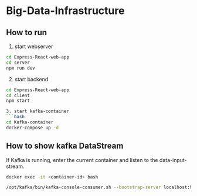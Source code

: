 # Big-Data-Infrastructure
## How to run

1. start webserver
```bash
cd Express-React-web-app
cd server
npm run dev
```
2. start backend
```bash
cd Express-React-web-app
cd client
npm start

3. start kafka-container
```bash
cd Kafka-container
docker-compose up -d
```

## How to show kafka DataStream
If Kafka is running, enter the current container and listen to the data-input-stream.
```bash
docker exec -it <container-id> bash

/opt/kafka/bin/kafka-console-consumer.sh --bootstrap-server localhost:9092 --topic nextjs-events --from-beginning
```